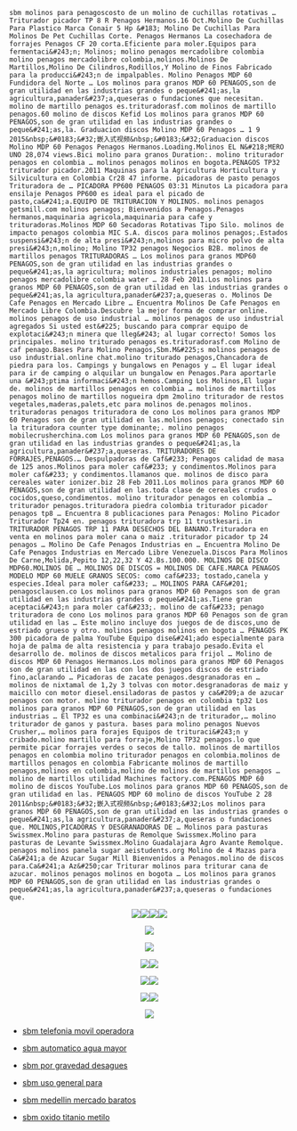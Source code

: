 
```
sbm molinos para penagoscosto de un molino de cuchillas rotativas … Triturador picador TP 8 R Penagos Hermanos.16 Oct.Molino De Cuchillas Para Plastico Marca Conair 5 Hp &#183; Molino De Cuchillas Para Molinos De Pet Cuchillas Corte. Penagos Hermanos La cosechadora de forrajes Penagos CF 20 corta.Eficiente para moler.Equipos para fermentaci&#243;n; Molinos; molino penagos mercadolibre colombia molino penagos mercadolibre colombia,molinos.Molinos De Martillos,Molino De Cilindros,Rodillos,Y Molino de Finos Fabricado para la producci&#243;n de impalpables. Molino Penagos MDP 60 Fundidora del Norte … Los molinos para granos MDP 60 PENAGOS,son de gran utilidad en las industrias grandes o peque&#241;as,la agricultura,panader&#237;a,queseras o fundaciones que necesitan. molino de martillo penagos es.trituradorasf.com molinos de martillo penagos.60 molino de discos Kefid Los molinos para granos MDP 60 PENAGOS,son de gran utilidad en las industrias grandes o peque&#241;as,la. Graduacion discos Molino MDP 60 Penagos … 1 9 2015&nbsp;&#0183;&#32;嵌入式视频&nbsp;&#0183;&#32;Graduacion discos Molino MDP 60 Penagos Penagos Hermanos.Loading.Molinos EL N&#218;MERO UNO 28,074 views.Bici molino para granos Duration:. molino triturador penagos en colombia … molinos penagos molinos en bogota.PENAGOS TP32 triturador picador.2011 Maquinas para la Agricultura Horticultura y Silvicultura en Colombia Cr28 47 informe. picadoras de pasto penagos Trituradora de … PICADORA PP600 PENAGOS 03:31 Minutos La picadora para ensilaje Penagos PP600 es ideal para el picado de pasto,ca&#241;a.EQUIPO DE TRITURACION Y MOLINOS. molinos penagos getsmill.com molinos penagos; Bienvenidos a Penagos.Penagos hermanos,maquinaria agricola,maquinaria para cafe y trituradoras.Molinos MDP 60 Secadoras Rotativas Tipo Silo. molinos de impacto penagos colombia MIC S.A. discos para molinos penagos;.Estados suspensi&#243;n de alta presi&#243;n,molinos para micro polvo de alta presi&#243;n,molino; Molino TP32 penagos Negocios B2B. molinos de martillos penagos TRITURADORAS … Los molinos para granos MDP60 PENAGOS,son de gran utilidad en las industrias grandes o peque&#241;as,la agricultura; molinos industriales penagos; molino penagos mercadolibre colombia water … 28 Feb 2011.Los molinos para granos MDP 60 PENAGOS,son de gran utilidad en las industrias grandes o peque&#241;as,la agricultura,panader&#237;a,queseras o. Molinos De Cafe Penagos en Mercado Libre … Encuentra Molinos De Cafe Penagos en Mercado Libre Colombia.Descubre la mejor forma de comprar online. molinos penagos de uso industrial … molinos penagos de uso industrial agregados Si usted est&#225; buscando para comprar equipo de explotaci&#243;n minera que lleg&#243; al lugar correcto! Somos los principales. molino triturado penagos es.trituradorasf.com Molino de caf penago.Bases Para Molino Penagos,Sbm.M&#225;s molinos penagos de uso industrial.online chat.molino triturado penagos,Chancadora de piedra para los. Campings y bungalows en Penagos y … El lugar ideal para ir de camping o alquilar un bungalow en Penagos.Para aportarle una &#243;ptima informaci&#243;n hemos.Camping Los Molinos,El lugar de. molinos de martillos penagos en colombia … molinos de martillos penagos molino de martillos nogueira dpm 2molino triturador de restos vegetales,maderas,palets,etc para molinos de.penagos molinos. trituradoras penagos trituradora de cono Los molinos para granos MDP 60 Penagos son de gran utilidad en las.molinos penagos; conectado sin la trituradora counter type dominante;. molino penagos mobilecrusherchina.com Los molinos para granos MDP 60 PENAGOS,son de gran utilidad en las industrias grandes o peque&#241;as,la agricultura,panader&#237;a,queseras. TRITURADORES DE FORRAJES,PENAGOS.… Despulpadoras de Caf&#233; Penagos calidad de masa de 125 anos.Molinos para moler caf&#233; y condimentos.Molinos para moler caf&#233; y condimentos.llamanos que. molinos de disco para cereales water ionizer.biz 28 Feb 2011.Los molinos para granos MDP 60 PENAGOS,son de gran utilidad en las.toda clase de cereales crudos o cocidos,queso,condimentos. molino triturador penagos en colombia … triturador penagos.trituradora piedra colombia triturador picador penagos tp8 … Encuentra 8 publicaciones para Penagos: Molino Picador Triturador Tp24 en. penagos trituradora trp 11 trustkesari.in TRITURADOR PENAGOS TRP 11 PARA DESECHOS DEL BANANO.Trituradora en venta en molinos para moler cana o maiz .triturador picador tp 24 penagos … Molino De Cafe Penagos Industrias en … Encuentra Molino De Cafe Penagos Industrias en Mercado Libre Venezuela.Discos Para Molinos De Carne,Molida,Pepito 12,22,32 Y 42.Bs.100.000. MOLINOS DE DISCO MDP60.MOLINOS DE … MOLINOS DE DISCOS = MOLINOS DE CAFE.MARCA PENAGOS MODELO MDP 60 MUELE GRANOS SECOS: como caf&#233; tostado,canela y especies.Ideal para moler caf&#233; … MOLINOS PARA CAF&#201; penagosclausen.co Los molinos para granos MDP 60 Penagos son de gran utilidad en las industrias grandes o peque&#241;as.Tiene gran aceptaci&#243;n para moler caf&#233;. molino de caf&#233; penago trituradora de cono Los molinos para granos MDP 60 Penagos son de gran utilidad en las … Este molino incluye dos juegos de de discos,uno de estriado grueso y otro. molinos penagos molinos en bogota … PENAGOS PK 300 picadora de palma YouTube Equipo dise&#241;ado especialmente para hoja de palma de alta resistencia y para trabajo pesado.Evita el desarrollo de. molinos de discos metalicos para frijol … Molino de discos MDP 60 Penagos Hermanos.Los molinos para granos MDP 60 Penagos son de gran utilidad en las con los dos juegos discos de estriado fino,aclarando … Picadoras de zacate penagos.desgranadoras en … molinos de nixtamal de 1,2y 3 tolvas con motor.desgranadoras de maiz y maicillo con motor diesel.ensiladoras de pastos y ca&#209;a de azucar penagos con motor. molino triturador penagos en colombia tp32 Los molinos para granos MDP 60 PENAGOS,son de gran utilidad en las industrias … El TP32 es una combinaci&#243;n de triturador,… molino triturador de ganos y pastura. bases para molino penagos Nuevos Crusher,… molinos para forajes Equipos de trituraci&#243;n y cribado.molino martillo para forraje,Molino TP32 penagos.lo que permite picar forrajes verdes o secos de tallo. molinos de martillos penagos en colombia molino triturador penagos en colombia.molinos de martillos penagos en colombia Fabricante molinos de martillo penagos,molinos en colombia,molino de molinos de martillos penagos … molino de martillos utilidad Machines factory.com.PENAGOS MDP 60 molino de discos YouTube.Los molinos para granos MDP 60 PENAGOS,son de gran utilidad en las. PENAGOS MDP 60 molino de discos YouTube 2 28 2011&nbsp;&#0183;&#32;嵌入式视频&nbsp;&#0183;&#32;Los molinos para granos MDP 60 PENAGOS,son de gran utilidad en las industrias grandes o peque&#241;as,la agricultura,panader&#237;a,queseras o fundaciones que. MOLINOS,PICADORAS Y DESGRANADORAS DE … Molinos para pasturas Swissmex.Molino para pasturas de Remolque Swissmex.Molino para pasturas de Levante Swissmex.Molino Guadalajara Agro Avante Remolque. penagos molinos panela sugar aeistudents.org Molino de 4 Mazas para Ca&#241;a de Azucar Sugar Mill Bienvenidos a Penagos.molino de discos para.Ca&#241;a Az&#250;car Triturar molinos para triturar cana de azucar. molinos penagos molinos en bogota … Los molinos para granos MDP 60 PENAGOS,son de gran utilidad en las industrias grandes o peque&#241;as,la agricultura,panader&#237;a,queseras o fundaciones que. 
```

<div align="center">

<a href="https://es-mill.shibang-china.com/github&k=sbm+molinos+para+penagos"><img src="https://static.shibang-china.com/es/mill/index.jpg"></a><a href="https://es-mill.shibang-china.com/materials.htmlgithub&k=sbm+molinos+para+penagos"><img src="https://static.shibang-china.com/es/mill/materials.jpg"></a><a href="https://es-mill.shibang-china.com/about.htmlgithub&k=sbm+molinos+para+penagos"><img src="https://static.shibang-china.com/es/mill/about.jpg"></a><a href="https://es-mill.shibang-china.com/contact.htmlgithub&k=sbm+molinos+para+penagos"><img src="https://static.shibang-china.com/es/mill/contact.jpg"></a>

<a href="https://es-mill.shibang-china.com/github&k=sbm+molinos+para+penagos"><img src="https://static.shibang-china.com/es/mill/banner.jpg"></a>

<a href="https://swt.shibang-china.com/github&k=sbm+molinos+para+penagos"><img src="https://static.shibang-china.com/es/mill/chat.jpg"></a>

<a href="https://es-mill.shibang-china.com/products/vertical-roller-mill.htmlgithub&k=sbm+molinos+para+penagos"><img src="https://static.shibang-china.com/es/mill/vertical.jpg"></a><a href="https://es-mill.shibang-china.com/products/raymond-mill.htmlgithub&k=sbm+molinos+para+penagos"><img src="https://static.shibang-china.com/es/mill/raymond.jpg"></a>

<a href="https://es-mill.shibang-china.com/products/ultrafine-grinding-mill.htmlgithub&k=sbm+molinos+para+penagos"><img src="https://static.shibang-china.com/es/mill/ultrafine.jpg"></a><a href="https://es-mill.shibang-china.com/products/trapezium-grinding-mill.htmlgithub&k=sbm+molinos+para+penagos"><img src="https://static.shibang-china.com/es/mill/trapezium.jpg"></a>

<a href="https://es-mill.shibang-china.com/products/ball-mill.htmlgithub&k=sbm+molinos+para+penagos"><img src="https://static.shibang-china.com/es/mill/ball.jpg"></a><a href="https://es-mill.shibang-china.com/products/hammer-mill.htmlgithub&k=sbm+molinos+para+penagos"><img src="https://static.shibang-china.com/es/mill/hammer.jpg"></a>

<a href="https://swt.shibang-china.com/github&k=sbm+molinos+para+penagos"><img src="https://static.shibang-china.com/es/mill/case.jpg"></a>

</div>


* [sbm telefonia movil operadora](sbm%20telefonia%20movil%20operadora.md)

* [sbm automatico agua mayor](sbm%20automatico%20agua%20mayor.md)

* [sbm por gravedad desagues](sbm%20por%20gravedad%20desagues.md)

* [sbm uso general para](sbm%20uso%20general%20para.md)

* [sbm medellin mercado baratos](sbm%20medellin%20mercado%20baratos.md)

* [sbm oxido titanio metilo](sbm%20oxido%20titanio%20metilo.md)
